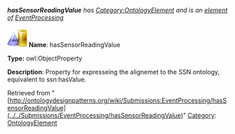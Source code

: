 ___hasSensorReadingValue__ has [Category:OntologyElement](../../Category/OntologyElement "Category:OntologyElement") and is an [element of](../../Property/ElementOf "Property:ElementOf") [EventProcessing](../../Submissions/EventProcessing "Submissions:EventProcessing")_


  




[![ObjectProperty](../../images/thumb/c/c3/ObjectProperty.gif/45px-ObjectProperty.gif)](../../Image/ObjectProperty.gif "ObjectProperty")
__Name__: hasSensorReadingValue 


__Type:__ owl:ObjectProperty 


__Description__: Property for expresseing the alignemet to the SSN ontology, equivalent to ssn:hasValue. 





Retrieved from "[http://ontologydesignpatterns.org/wiki/Submissions:EventProcessing/hasSensorReadingValue](../../Submissions/EventProcessing/hasSensorReadingValue)"
 [Category](http://ontologydesignpatterns.org/wiki/Special:Categories "Special:Categories"): [OntologyElement](../../Category/OntologyElement "Category:OntologyElement")